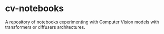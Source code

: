 # cv-notebooks
A repository of notebooks experimenting with Computer Vision models with transformers or diffusers architectures.
